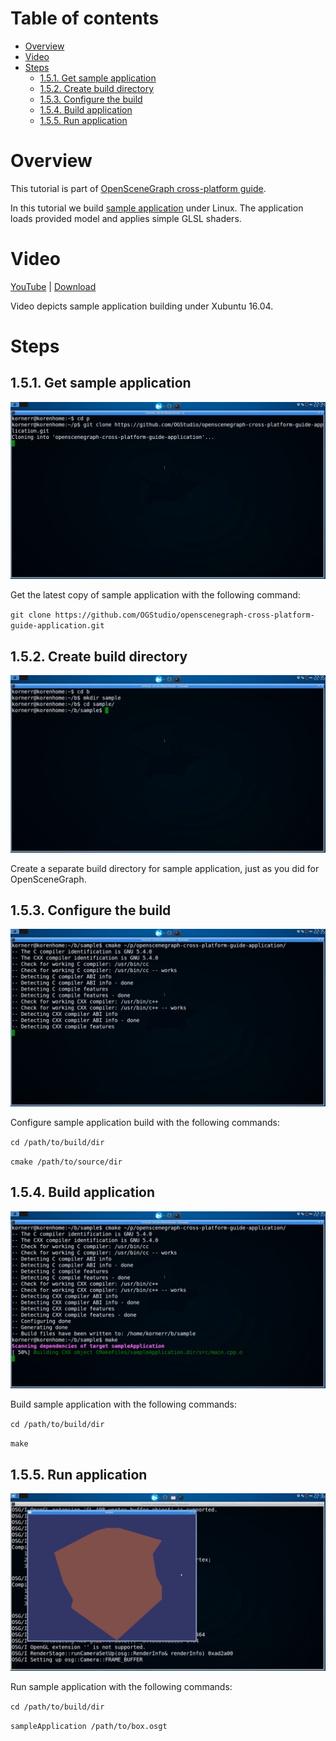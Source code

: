 Table of contents
=================

* [Overview](#overview)
* [Video](#video)
* [Steps](#steps)
  * [1.5.1. Get sample application](#step-get)
  * [1.5.2. Create build directory](#step-build-dir)
  * [1.5.3. Configure the build](#step-cfg)
  * [1.5.4. Build application](#step-build)
  * [1.5.5. Run application](#step-run)


<a name="overview"/>

Overview
========

This tutorial is part of [OpenSceneGraph cross-platform guide](http://github.com/OGStudio/openscenegraph-cross-platform-guide).

In this tutorial we build [sample application](http://github.com/OGStudio/openscenegraph-cross-platform-guide-application)
under Linux. The application loads provided model and applies simple GLSL shaders.

<a name="video"/>

Video
=====

[YouTube](todo) | [Download](readme/video.mp4)

Video depicts sample application building under Xubuntu 16.04.

<a name="steps"/>

Steps
=====


<a name="step-get"/>

1.5.1. Get sample application
-----------------------------

  ![Screenshot](readme/f027.png)

  Get the latest copy of sample application with the following command:

  `git clone https://github.com/OGStudio/openscenegraph-cross-platform-guide-application.git`

<a name="step-build-dir"/>

1.5.2. Create build directory
-----------------------------

  ![Screenshot](readme/f045.png)

  Create a separate build directory for sample application, just as you did for
  OpenSceneGraph.

<a name="step-cfg"/>

1.5.3. Configure the build
--------------------------

  ![Screenshot](readme/f063.png)

  Configure sample application build with the following commands:
 
  `cd /path/to/build/dir`

  `cmake /path/to/source/dir`

<a name="step-build"/>

1.5.4. Build application
------------------------

  ![Screenshot](readme/f070.png)

  Build sample application with the following commands:

  `cd /path/to/build/dir`

  `make`

<a name="step-run"/>

1.5.5. Run application
----------------------

  ![Screenshot](readme/f101.png)

  Run sample application with the following commands:

  `cd /path/to/build/dir`

  `sampleApplication /path/to/box.osgt`

